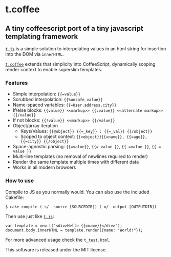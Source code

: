 # t.coffee
## A tiny coffeescript port of a tiny javascript templating framework

[`t.js`](http://www.github.com/jasonmoo/t.js) is a simple solution to interpolating values in an html string for insertion into the DOM via `innerHTML`.

 [`t.coffee`](http://www.github.com/davidrekow/t.coffee) extends that simplicity into CoffeeScript, dynamically scoping render context to enable superslim templates.

### Features
 * Simple interpolation: `{{=value}}`
 * Scrubbed interpolation: `{{%unsafe_value}}`
 * Name-spaced variables: `{{=User.address.city}}`
 * If/else blocks: `{{value}} <<markup>> {{:value}} <<alternate markup>> {{/value}}`
 * If not blocks: `{{!value}} <<markup>> {{/value}}`
 * Object/array iteration 
    * Keys/Values: `{{@object}} {{=_key}} : {{=_val}} {{/object}}`
    * Scoped to object context: `{{>object}}{{=name}}, {{=age}}, {{=city}} {{/object}}`
 * Space-agnostic parsing: `{{=value}}`, `{{= value }}`, `{{ =value }}`, `{{ = value }}`
 * Multi-line templates (no removal of newlines required to render)
 * Render the same template multiple times with different data
 * Works in all modern browsers
 
### How to use

Compile to JS as you normally would. You can also use the included Cakefile:

    $ cake compile (-s/--source [SOURCEDIR]) (-o/--output [OUTPUTDIR])

Then use just like [`t.js`](http://www.github.com/jasonmoo/t.js):

    var template = new t("<div>Hello {{=name}}</div>");
    document.body.innerHTML = template.render({name: "World!"});
    
For more advanced usage check the `t_test.html`.

This software is released under the MIT license.  